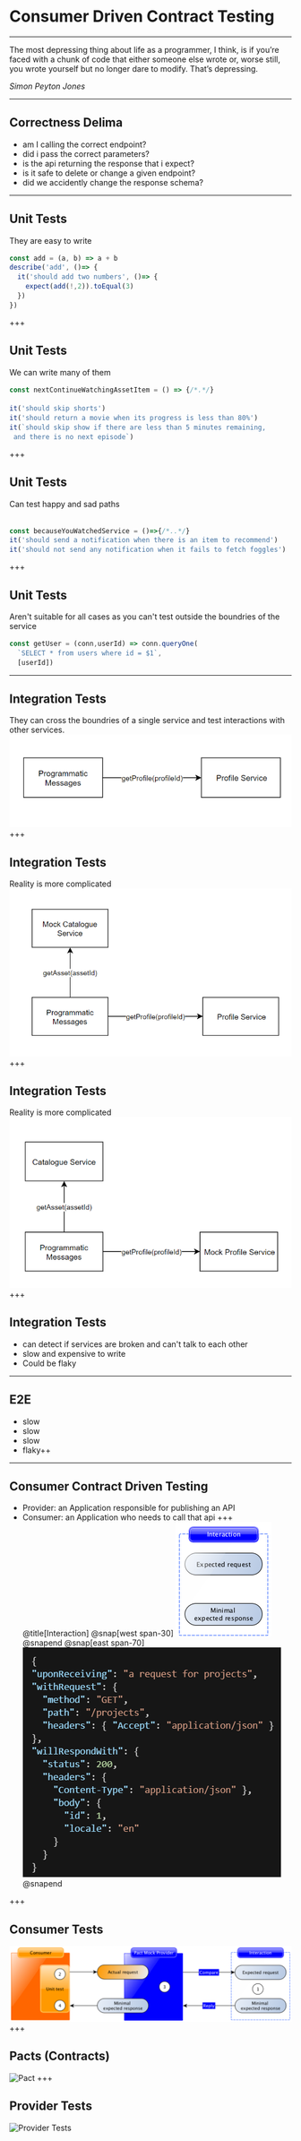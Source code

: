 # Consumer Driven Contract Testing

---
The most depressing thing about life as a programmer, I think, is if you’re faced with a chunk of code that either someone else wrote or, worse still, you wrote yourself but no longer dare to modify. That’s depressing.

*Simon Peyton Jones*

---
## Correctness Delima
- am I calling the correct endpoint?
- did i pass the correct parameters?
- is the api returning the response that i expect?
- is it safe to delete or change a given endpoint?
- did we accidently change the response schema?
---
## Unit Tests
They are easy to write
```javascript
const add = (a, b) => a + b
describe('add', ()=> {
  it('should add two numbers', ()=> {
    expect(add(!,2)).toEqual(3)
  })
})
```
+++
## Unit Tests
We can write many of them
```javascript
const nextContinueWatchingAssetItem = () => {/*.*/}

it('should skip shorts')
it('should return a movie when its progress is less than 80%')
it(`should skip show if there are less than 5 minutes remaining,
 and there is no next episode`)
```
+++
## Unit Tests
Can test happy and sad paths
```javascript

const becauseYouWatchedService = ()=>{/*..*/}
it('should send a notification when there is an item to recommend')
it('should not send any notification when it fails to fetch foggles')
```
+++
## Unit Tests
Aren't suitable for all cases as you can't test outside the boundries of the service
```javascript
const getUser = (conn,userId) => conn.queryOne(
  `SELECT * from users where id = $1`,
  [userId])
```
---
## Integration Tests
They can cross the boundries of a single service and test interactions with other services.
![Integration Test](./assets/imgs/integration-test1.png)
+++
## Integration Tests
Reality is more complicated
![Integration Test2](./assets/imgs/integration-test2.png)
+++
## Integration Tests
Reality is more complicated
![Integration Test3](./assets/imgs/integration-test3.png)
+++
## Integration Tests
 - can detect if services are broken and can't talk to each other
 - slow and expensive to write
 - Could be flaky
---
## E2E
 - slow
 - slow
 - slow
 - flaky++
---
## Consumer Contract Driven Testing
- Provider: an Application responsible for publishing an API
- Consumer: an Application who needs to call that api
+++
@title[Interaction]
@snap[west span-30]
![Interaction](./assets/imgs/interaction.png)
@snapend
@snap[east span-70]
![Interaction](./assets/imgs/interaction-json.png)
@snapend

+++
## Consumer Tests
![Consumer Tests](./assets/imgs/consumer-test.png)
+++
## Pacts (Contracts)
![Pact](https://blobscdn.gitbook.com/v0/b/gitbook-28427.appspot.com/o/assets%2F-LC2AYrI9MJa-_aAjE1u%2F-LN88wE6mKsXwlpUIcxu%2F-LN88wz2fQfOYHvvZS9d%2Fpact-file.png?generation=1537751897366466&alt=media)
+++
## Provider Tests
![Provider Tests](https://blobscdn.gitbook.com/v0/b/gitbook-28427.appspot.com/o/assets%2F-LC2AYrI9MJa-_aAjE1u%2F-LN88wE6mKsXwlpUIcxu%2F-LN88wz4Eubp8M6KhgzM%2Fpact-verification.png?generation=1537751898715076&alt=media)
